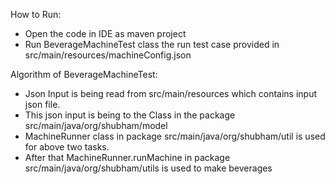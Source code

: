 How to Run:

* Open the code in IDE as maven project
* Run BeverageMachineTest class the run test case provided in
  src/main/resources/machineConfig.json

Algorithm of BeverageMachineTest:

* Json Input is being read from src/main/resources which contains input json file.
* This json input is being to the Class in the package src/main/java/org/shubham/model
* MachineRunner class in package src/main/java/org/shubham/util is used for above two tasks.
* After that MachineRunner.runMachine in package src/main/java/org/shubham/utils is used to make beverages

